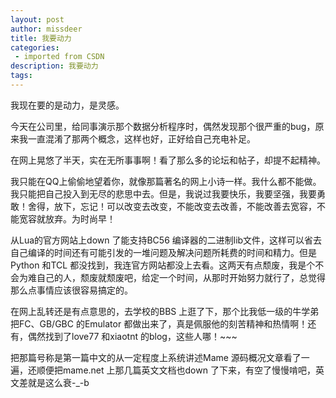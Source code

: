 ```yaml
---
layout: post
author: missdeer
title: 我要动力
categories: 
 - imported from CSDN
description: 我要动力
tags: 
---
```


我现在要的是动力，是灵感。

今天在公司里，给同事演示那个数据分析程序时，偶然发现那个很严重的bug，原来我一直混淆了那两个概念，这样也好，正好给自己充电补足。

在网上晃悠了半天，实在无所事事啊！看了那么多的论坛和帖子，却提不起精神。

我只能在QQ上偷偷地望着你，就像那篇著名的网上小诗一样。我什么都不能做。我只能把自己投入到无尽的悲思中去。但是，我说过我要快乐，我要坚强，我要勇敢！舍得，放下，忘记！可以改变去改变，不能改变去改善，不能改善去宽容，不能宽容就放弃。为时尚早！

从Lua的官方网站上down 了能支持BC56 编译器的二进制lib文件，这样可以省去自己编译的时间还有可能引发的一堆问题及解决问题所耗费的时间和精力。但是Python 和TCL 都没找到，我连官方网站都没上去看。这两天有点颓废，我是个不会为难自己的人，颓废就颓废吧，给定一个时间，从那时开始努力就行了，总觉得那么点事情应该很容易搞定的。

在网上乱转还是有点意思的，去学校的BBS 上逛了下，那个比我低一级的牛学弟把FC、GB/GBC 的Emulator 都做出来了，真是佩服他的刻苦精神和热情啊！还有，偶然找到了love77 和xiaotnt 的blog，这些人哪！~~~

把那篇号称是第一篇中文的从一定程度上系统讲述Mame 源码概况文章看了一遍，还顺便把mame.net 上那几篇英文文档也down 了下来，有空了慢慢啃吧，英文差就是这么衰-\_-b
